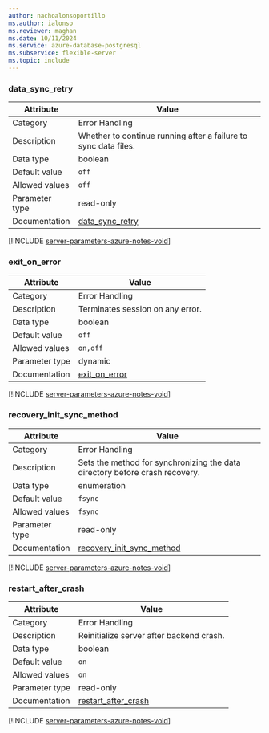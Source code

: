 ```yaml
---
author: nachoalonsoportillo
ms.author: ialonso
ms.reviewer: maghan
ms.date: 10/11/2024
ms.service: azure-database-postgresql
ms.subservice: flexible-server
ms.topic: include
---
```

### data_sync_retry

| Attribute      | Value                                                      |
|----------------|------------------------------------------------------------|
| Category       | Error Handling |
| Description    | Whether to continue running after a failure to sync data files.             |
| Data type      | boolean     |
| Default value  | `off`         |
| Allowed values | `off`          |
| Parameter type | read-only      |
| Documentation  | [data_sync_retry](https://www.postgresql.org/docs/15/runtime-config-error-handling.html#GUC-DATA-SYNC-RETRY)                     |


[!INCLUDE [server-parameters-azure-notes-void](./server-parameters-azure-notes-void.md)]



### exit_on_error

| Attribute      | Value                                                      |
|----------------|------------------------------------------------------------|
| Category       | Error Handling |
| Description    | Terminates session on any error.                                            |
| Data type      | boolean     |
| Default value  | `off`         |
| Allowed values | `on,off`       |
| Parameter type | dynamic        |
| Documentation  | [exit_on_error](https://www.postgresql.org/docs/15/runtime-config-error-handling.html#GUC-EXIT-ON-ERROR)                         |


[!INCLUDE [server-parameters-azure-notes-void](./server-parameters-azure-notes-void.md)]



### recovery_init_sync_method

| Attribute      | Value                                                      |
|----------------|------------------------------------------------------------|
| Category       | Error Handling |
| Description    | Sets the method for synchronizing the data directory before crash recovery. |
| Data type      | enumeration |
| Default value  | `fsync`       |
| Allowed values | `fsync`        |
| Parameter type | read-only      |
| Documentation  | [recovery_init_sync_method](https://www.postgresql.org/docs/15/runtime-config-error-handling.html#GUC-RECOVERY-INIT-SYNC-METHOD) |


[!INCLUDE [server-parameters-azure-notes-void](./server-parameters-azure-notes-void.md)]



### restart_after_crash

| Attribute      | Value                                                      |
|----------------|------------------------------------------------------------|
| Category       | Error Handling |
| Description    | Reinitialize server after backend crash.                                    |
| Data type      | boolean     |
| Default value  | `on`          |
| Allowed values | `on`           |
| Parameter type | read-only      |
| Documentation  | [restart_after_crash](https://www.postgresql.org/docs/15/runtime-config-error-handling.html#GUC-RESTART-AFTER-CRASH)             |


[!INCLUDE [server-parameters-azure-notes-void](./server-parameters-azure-notes-void.md)]




